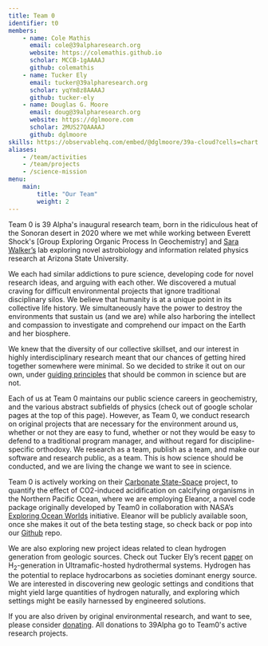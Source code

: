 ```yaml
---
title: Team 0
identifier: t0
members:
    - name: Cole Mathis
      email: cole@39alpharesearch.org
      website: https://colemathis.github.io
      scholar: MCCB-1gAAAAJ
      github: colemathis
    - name: Tucker Ely
      email: tucker@39alpharesearch.org
      scholar: yqYm8z8AAAAJ
      github: tucker-ely
    - name: Douglas G. Moore
      email: doug@39alpharesearch.org
      website: https://dglmoore.com
      scholar: 2MUS27QAAAAJ
      github: dglmoore
skills: https://observablehq.com/embed/@dglmoore/39a-cloud?cells=chart
aliases:
    - /team/activities
    - /team/projects
    - /science-mission
menu:
    main:
        title: "Our Team"
        weight: 2
---
```


Team 0 is 39 Alpha's inaugural research team, born in the ridiculous heat of the Sonoran desert in 2020 where we met while working between Everett Shock's [Group Exploring Organic Process In Geochemistry] and [Sara Walker’s](https://search.asu.edu/profile/1731899) lab exploring novel astrobiology and information related physics research at Arizona State University.

We each had similar addictions to pure science, developing code for novel research ideas, and arguing with each other. We discovered a mutual craving for difficult environmental projects that ignore traditional disciplinary silos. We believe that humanity is at a unique point in its collective life history.  We simultaneously have the power to destroy the environments that sustain us (and we are) while also harboring the intellect and compassion to investigate and comprehend our impact on the Earth and her biosphere.

We knew that the diversity of our collective skillset, and our interest in highly interdisciplinary research meant that our chances of getting hired together somewhere were minimal. So we decided to strike it out on our own, under [guiding principles]() that should be common in science but are not.

Each of us at Team 0 maintains our public science careers in geochemistry, and the various abstract subfields of physics (check out of google scholar pages at the top of this page). However, as Team 0, we conduct research on original projects that are necessary for the environment around us, whether or not they are easy to fund, whether or not they would be easy to defend to a traditional program manager, and without regard for discipline-specific orthodoxy. We research as a team, publish as a team, and make our software and research public, as a team.  This is how science should be conducted, and we are living the change we want to see in science. 

Team 0 is actively working on their [Carbonate State-Space](/link) project, to quantify the effect of CO2-induced acidification on calcifying organisms in the Northern Pacific Ocean, where we are employing Eleanor, a novel code package originally developed by Team0 in collaboration with NASA’s [Exploring Ocean Worlds](https://oceanworlds.whoi.edu/projects/exploring-ocean-worlds-exow/) initiative. Eleanor will be publicly available soon, once she makes it out of the beta testing stage, so check back or pop into our [Github](https://github.com/39alpha) repo.  

We are also exploring new project ideas related to clean hydrogen generation from geologic sources. Check out Tucker Ely’s recent [paper](https://agupubs.onlinelibrary.wiley.com/doi/full/10.1029/2022GC010658) on H<sub>2</sub>-generation in Ultramafic-hosted hydrothermal systems. Hydrogen has the potential to replace hydrocarbons as societies dominant energy source. We are interested in discovering new geologic settings and conditions that might yield large quantities of hydrogen naturally, and exploring which settings might be easily harnessed by engineered solutions.

If you are also driven by original environmental research, and want to see, please consider [donating](). All donations to 39Alpha go to Team0's active research projects.

 
